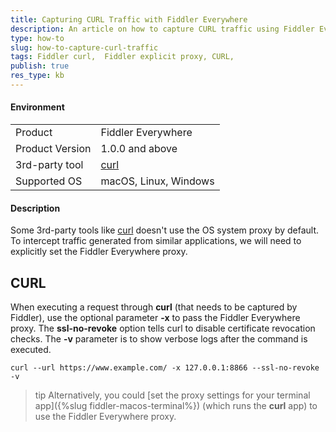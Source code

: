 ```yaml
---
title: Capturing CURL Traffic with Fiddler Everywhere
description: An article on how to capture CURL traffic using Fiddler Everywhere
type: how-to
slug: how-to-capture-curl-traffic
tags: Fiddler curl,  Fiddler explicit proxy, CURL, 
publish: true
res_type: kb
---
```


#### Environment

|   |   |
|---|---|
| Product  | Fiddler Everywhere  |
| Product Version | 1.0.0 and above  |
| 3rd-party tool | [curl](https://curl.se/docs/manpage.html) |
| Supported OS | macOS, Linux, Windows |


#### Description

Some 3rd-party tools like [curl](https://curl.se/docs/manpage.html) doesn't use the OS system proxy by default. To intercept traffic generated from similar applications, we will need to explicitly set the Fiddler Everywhere proxy.

## CURL

When executing a request through **curl** (that needs to be captured by Fiddler), use the optional parameter **-x** to pass the Fiddler Everywhere proxy. The **ssl-no-revoke** option tells curl to disable certificate revocation checks. The **-v** parameter is to show verbose logs after the command is executed.

```curl
curl --url https://www.example.com/ -x 127.0.0.1:8866 --ssl-no-revoke -v
```

>tip Alternatively, you could [set the proxy settings for your terminal app]({%slug fiddler-macos-terminal%}) (which runs the **curl** app) to use the Fiddler Everywhere proxy.
